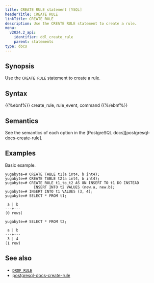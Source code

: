 ```yaml
---
title: CREATE RULE statement [YSQL]
headerTitle: CREATE RULE
linkTitle: CREATE RULE
description: Use the CREATE RULE statement to create a rule.
menu:
  v2024.2_api:
    identifier: ddl_create_rule
    parent: statements
type: docs
---
```


## Synopsis

Use the `CREATE RULE` statement to create a rule.

## Syntax

{{%ebnf%}}
  create_rule,
  rule_event,
  command
{{%/ebnf%}}

## Semantics

See the semantics of each option in the [PostgreSQL docs][postgresql-docs-create-rule].

## Examples

Basic example.

```plpgsql
yugabyte=# CREATE TABLE t1(a int4, b int4);
yugabyte=# CREATE TABLE t2(a int4, b int4);
yugabyte=# CREATE RULE t1_to_t2 AS ON INSERT TO t1 DO INSTEAD
             INSERT INTO t2 VALUES (new.a, new.b);
yugabyte=# INSERT INTO t1 VALUES (3, 4);
yugabyte=# SELECT * FROM t1;
```

```
 a | b
---+---
(0 rows)
```

```plpgsql
yugabyte=# SELECT * FROM t2;
```

```
 a | b
---+---
 3 | 4
(1 row)
```

## See also

- [`DROP RULE`](../ddl_drop_rule)
- [postgresql-docs-create-rule](https://www.postgresql.org/docs/current/sql-createrule.html)
